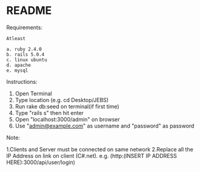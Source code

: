 # README

Requirements:

	
	Atleast 

	a. ruby 2.4.0
	b. rails 5.0.4
	c. linux ubuntu
	d. apache
	e. mysql


Instructions:

1. Open Terminal
2. Type location (e.g. cd Desktop/JEBS)
3. Run rake db:seed on terminal(if first time) 
4. Type "rails s" then hit enter
5. Open "localhost:3000/admin" on browser
6. Use "admin@example.com" as username and "password" as password

Note: 

1.Clients and Server must be connected on same network
2.Replace all the IP Address on link on client (C#.net). 
e.g. (http:(INSERT IP ADDRESS HERE):3000/api/user/login)
